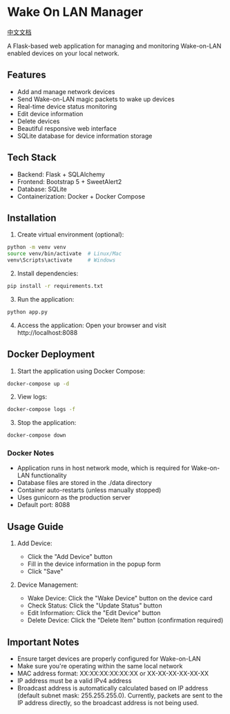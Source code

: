 # Wake On LAN Manager
[中文文档](README.zh.md)

A Flask-based web application for managing and monitoring Wake-on-LAN enabled devices on your local network.

## Features

- Add and manage network devices
- Send Wake-on-LAN magic packets to wake up devices
- Real-time device status monitoring
- Edit device information
- Delete devices
- Beautiful responsive web interface
- SQLite database for device information storage

## Tech Stack

- Backend: Flask + SQLAlchemy
- Frontend: Bootstrap 5 + SweetAlert2
- Database: SQLite
- Containerization: Docker + Docker Compose

## Installation

1. Create virtual environment (optional):
```bash
python -m venv venv
source venv/bin/activate  # Linux/Mac
venv\Scripts\activate     # Windows
```

2. Install dependencies:
```bash
pip install -r requirements.txt
```

3. Run the application:
```bash
python app.py
```

4. Access the application:
Open your browser and visit http://localhost:8088

## Docker Deployment

1. Start the application using Docker Compose:
```bash
docker-compose up -d
```

2. View logs:
```bash
docker-compose logs -f
```

3. Stop the application:
```bash
docker-compose down
```

### Docker Notes

- Application runs in host network mode, which is required for Wake-on-LAN functionality
- Database files are stored in the ./data directory
- Container auto-restarts (unless manually stopped)
- Uses gunicorn as the production server
- Default port: 8088

## Usage Guide

1. Add Device:
   - Click the "Add Device" button
   - Fill in the device information in the popup form
   - Click "Save"

2. Device Management:
   - Wake Device: Click the "Wake Device" button on the device card
   - Check Status: Click the "Update Status" button
   - Edit Information: Click the "Edit Device" button
   - Delete Device: Click the "Delete Item" button (confirmation required)

## Important Notes

- Ensure target devices are properly configured for Wake-on-LAN
- Make sure you're operating within the same local network
- MAC address format: XX:XX:XX:XX:XX:XX or XX-XX-XX-XX-XX-XX
- IP address must be a valid IPv4 address
- Broadcast address is automatically calculated based on IP address (default subnet mask: 255.255.255.0). Currently, packets are sent to the IP address directly, so the broadcast address is not being used.
